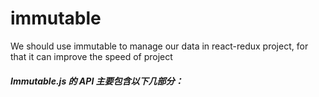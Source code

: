 # immutable
We should use immutable to manage our data in react-redux  project, for that it can improve the speed of project

##### Immutable.js 的 API 主要包含以下几部分：
